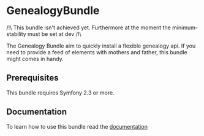 GenealogyBundle
===============

/!\ This bundle isn't achieved yet. Furthermore at the moment the minimum-stability must be set at dev /!\

The Genealogy Bundle aim to quickly install a flexible genealogy api.
If you need to provide a feed of elements with mothers and father, this bundle might comes in handy.

## Prerequisites

This bundle requires Symfony 2.3 or more.

## Documentation

To learn how to use this bundle read the [documentation](https://github.com/IDCI-Consulting/GenealogyBundle/blob/master/Resources/doc/getting-started.md)